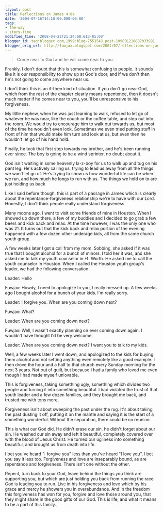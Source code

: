 ```yaml
---
layout: post
title: Reflections on James 4:8a
date: '2004-07-16T14:18:00.000-05:00'
tags:
- the-way
- story-time
modified_time: '2008-04-22T21:24:50.613-05:00'
blogger_id: tag:blogger.com,1999:blog-7551548.post-109001218887933991
blogger_orig_url: http://fuwjax.blogspot.com/2004/07/reflections-on-james-48a.html
---
```


> Come near to God and he will come near to you.

Frankly, I don't doubt that this is somewhat confusing to people.  It sounds like it is our responsibility to show up at God's door, and if we don't then he's not going to come anywhere near us.

I don't think this is an if-then kind of situation.  If you don't go near God, which from the rest of the chapter clearly means repentence, then it doesn't much matter if he comes near to you, you'll be unresponsive to his forgiveness.

My little nephew, when he was just learning to walk, refused to let go of whatever he was near, like the couch or the coffee table, and step out into the room.  We would try to encourage him to walk out towards us, but most of the time he wouldn't even look.  Sometimes we even tried putting stuff in front of him that would make him turn and look at us, but even then he wouldn't let go of his hand hold.

Finally, he took that first step towards my brother, and he's been running ever since.  The boy is going to be a wind sprinter, no doubt about it.

God isn't waiting in some heavenly la-z-boy for us to walk up and tug on his pant leg.  He's actively calling us, trying to lead us away from all the things we won't let go of.  He's trying to show us how wonderful life can be when we run, and how much he longs to run with us.  The things we hold on to are just holding us back.

Like I said before though, this is part of a passage in James which is clearly about the repentance-forgiveness relationship we're to have with our Lord.  Honestly, I don't think people really understand forgiveness.

Many moons ago, I went to visit some friends of mine in Houston.  When I showed up down there, a few of my buddies and I decided to go grab a few beers and kick back and relax.  At the time however, I was the only one who was 21.  It turns out that the kick back and relax portion of the evening happened with a few dozen other underage kids, all from the same church youth group.

A few weeks later I got a call from my mom.  Sobbing, she asked if it was true that I bought alcohol for a bunch of minors.  I told her it was, and she asked me to talk my youth counselor in Ft. Worth.  He asked me to call the youth counselor in Houston.  When I called the Houston youth group's leader, we had the following conversation.

Leader: Hello

Fuwjax: Howdy, I need to apologize to you, I really messed up.  A few weeks ago I bought alcohol for a bunch of your kids.  I'm really sorry.

Leader: I forgive you.  When are you coming down next?

Fuwjax: What?

Leader: When are you coming down next?

Fuwjax: Well, I wasn't exactly planning on ever coming down again.  I wouldn't have thought I'd be very welcome.

Leader: When are you coming down next?  I want you to talk to my kids.

Well, a few weeks later I went down, and apologized to the kids for buying them alcohol and not setting anything even remotely like a good example.  I then drove the hour and a half to that church every Sunday morning for the next 3 years.  Not out of guilt, but because I had a family who loved me even though I had made myself unlovable.

This is forgiveness, taking something ugly, something which divides two people and turning it into something beautiful.  I had violated the trust of that youth leader and a few dozen families, and they brought me back, and trusted me with tons more.

Forgiveness isn't about sweeping the past under the rug.  It's about taking the past dusting it off, putting it on the mantle and saying it is the start of a something wonderful.  Without the separation, there could be no reunion.

This is what our God did.  He didn't erase our sin, he didn't forget about our sin.  He washed our sin away and left it beautiful, completely covered over with the blood of Jesus Christ.  He turned our ugliness into something beautiful, and brought us from death into life.

I bet you've heard "I forgive you" less than you've heard "I love you".  I bet you say it less too.  Forgiveness and love are inseparably bound, as are repentance and forgiveness.  There isn't one without the other.  

Repent, turn back to your God, leave behind the things you think are supporting you, but which are just holding you back from running the race God is leading you to run.  Live in his forgiveness and love which by his grace and mercy he showers you in overabundance.  And in the freedom this forgiveness has won for you, forgive and love those around you, that they might share in the good gifts of our God.  This is life, and what it means to be a part of this family.

